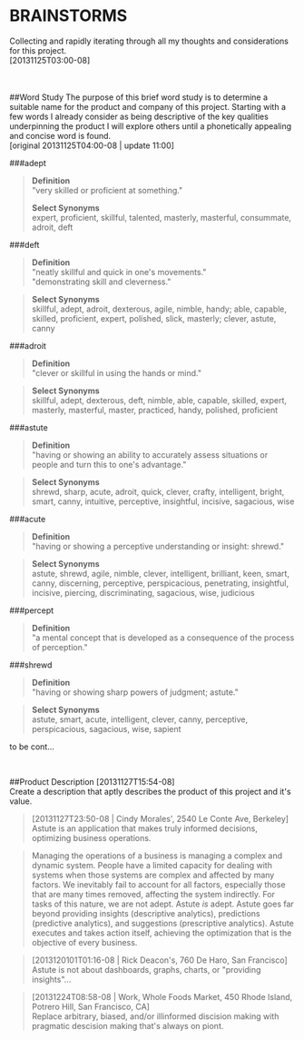 BRAINSTORMS
===========
Collecting and rapidly iterating through all my thoughts and considerations for this project.  
[20131125T03:00-08]
<br/><br/><br/>

##Word Study
The purpose of this brief word study is to determine a suitable name for the product and company of this project. Starting with a few words I already consider as being descriptive of the key qualities underpinning the product I will explore others until a phonetically appealing and concise word is found.  
[original 20131125T04:00-08 | update 11:00]

###adept

> **Definition**  
"very skilled or proficient at something."
>
> **Select Synonyms**  
expert, proficient,  skillful, talented, masterly, masterful, consummate, adroit, deft

###deft
> **Definition**  
"neatly skillful and quick in one's movements."  
"demonstrating skill and cleverness."

> **Select Synonyms**  
skillful, adept, adroit, dexterous, agile, nimble, handy; able, capable, skilled, proficient, expert, polished, slick, masterly; clever,  astute, canny

###adroit
> **Definition**  
"clever or skillful in using the hands or mind."

> **Select Synonyms**  
skillful, adept, dexterous, deft, nimble, able, capable, skilled, expert, masterly, masterful, master, practiced, handy, polished, proficient

###astute
> **Definition**  
"having or showing an ability to accurately assess situations or people and turn this to one's advantage."

> **Select Synonyms**  
shrewd, sharp, acute, adroit, quick, clever, crafty, intelligent, bright, smart, canny, intuitive, perceptive, insightful, incisive, sagacious, wise

###acute
> **Definition**  
"having or showing a perceptive understanding or insight: shrewd."

> **Select Synonyms**  
astute, shrewd,  agile, nimble, clever, intelligent, brilliant, keen, smart, canny, discerning, perceptive, perspicacious, penetrating, insightful, incisive, piercing, discriminating, sagacious, wise, judicious

###percept
> **Definition**  
"a mental concept that is developed as a consequence of the process of perception."

###shrewd
> **Definition**  
"having or showing sharp powers of judgment; astute."

> **Select Synonyms**  
astute, smart, acute, intelligent, clever, canny, perceptive, perspicacious, sagacious, wise, sapient

to be cont...

<br>

##Product Description
[20131127T15:54-08]  
Create a description that aptly describes the product of this project and it's value.

> [20131127T23:50-08 | Cindy Morales', 2540 Le Conte Ave, Berkeley]  
Astute is an application that makes truly informed decisions, optimizing business operations.

> Managing the operations of a business is managing a complex and dynamic system. People have a limited capacity for dealing with systems when those systems are complex and affected by many factors. We inevitably fail to account for all factors, especially those that are many times removed, affecting the system indirectly. For tasks of this nature, we are not adept. Astute *is* adept. Astute goes far beyond providing insights (descriptive analytics), predictions (predictive analytics), and suggestions (prescriptive analytics). Astute executes and takes action itself, achieving the optimization that is the objective of every business.

>[2013120101T01:16-08 | Rick Deacon's, 760 De Haro, San Francisco]  
Astute is not about dashboards, graphs, charts, or "providing insights"...

>[20131224T08:58-08 | Work, Whole Foods Market, 450 Rhode Island, Potrero Hill, San Francisco, CA]  
Replace arbitrary, biased, and/or illinformed discision making with pragmatic descision making that's always on piont.